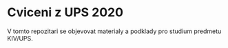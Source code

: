 # Cviceni z UPS 2020

V tomto repozitari se objevovat materialy a podklady pro studium predmetu KIV/UPS.
